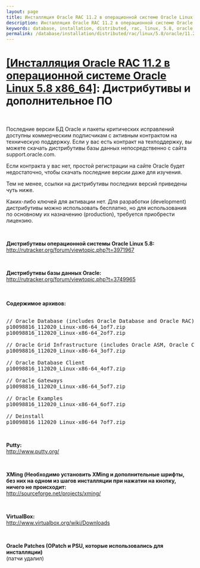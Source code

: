 ```yaml
---
layout: page
title: Инсталляция Oracle RAC 11.2 в операционной системе Oracle Linux 5.8 (ISCSI + ASM) - Дистрибутивы и дополнительное ПО
description: Инсталляция Oracle RAC 11.2 в операционной системе Oracle Linux 5.8 (ISCSI + ASM) - Дистрибутивы и дополнительное ПО
keywords: database, installation, distributed, rac, linux, 5.8, oracle, 11.2, Описание окружения для инсталляции Oracle RAC, Дистрибутивы и дополнительное ПО
permalink: /database/installation/distributed/rac/linux/5.8/oracle/11.2/distrib/
---
```


# <a href="/database/installation/distributed/rac/linux/5.8/oracle/11.2/">[Инсталляция Oracle RAC 11.2 в операционной системе Oracle Linux 5.8 x86_64]</a>: Дистрибутивы и дополнительное ПО

<br/>

Последние версии БД Oracle и пакеты критических исправлений доступны коммерческим подписчикам с активным контрактом на техническую поддержку. Если у вас есть контракт на техподдержку, вы можете скачать дистрибутивы базы данных непосредственно с сайта support.oracle.com.

Если контракта у вас нет, простой регистрации на сайте Oracle будет недостаточно, чтобы скачать последние версии даже для изучения.

Тем не менее, ссылки на дистрибутивы последних версий приведены чуть ниже.

Каких-либо ключей для активации нет. Для разработки (development) дистрибутивы можно использовать бесплатно, но для использования по основному их назначению (production), требуется приобрести лицензию.

<br/>

<strong>Дистрибутивы операционной системы Oracle Linux 5.8:</strong><br/>
http://rutracker.org/forum/viewtopic.php?t=3971967

<br/>

<strong>Дистрибутивы базы данных Oracle:</strong><br/>
http://rutracker.org/forum/viewtopic.php?t=3749965

<br/><br/>
<strong>Содержимое архивов:</strong>
<br/><br/>

<pre>
// Oracle Database (includes Oracle Database and Oracle RAC)
p10098816_112020_Linux-x86-64_1of7.zip
p10098816_112020_Linux-x86-64_2of7.zip

// Oracle Grid Infrastructure (includes Oracle ASM, Oracle Clusterware, and Oracle Restart)
p10098816_112020_Linux-x86-64_3of7.zip

// Oracle Database Client
p10098816_112020_Linux-x86-64_4of7.zip

// Oracle Gateways
p10098816_112020_Linux-x86-64_5of7.zip

// Oracle Examples
p10098816_112020_Linux-x86-64_6of7.zip

// Deinstall
p10098816_112020_Linux-x86-64_7of7.zip
</pre>

<br/>

<strong>Putty:</strong><br/>
http://www.putty.org/

<br/>

<strong>XMing (Необходимо установить XMing и дополнительные шрифты, без них на одном из шагов инсталляции
при нажатии на кнопку, ничего не происходит:</strong><br/>
http://sourceforge.net/projects/xming/

<br/>

<strong>VirtualBox:</strong><br/>
http://www.virtualbox.org/wiki/Downloads

<br/>

<strong>Oracle Patches (OPatch и PSU, которые использовались для инсталляции)</strong><br/>
(патчи удалил)
